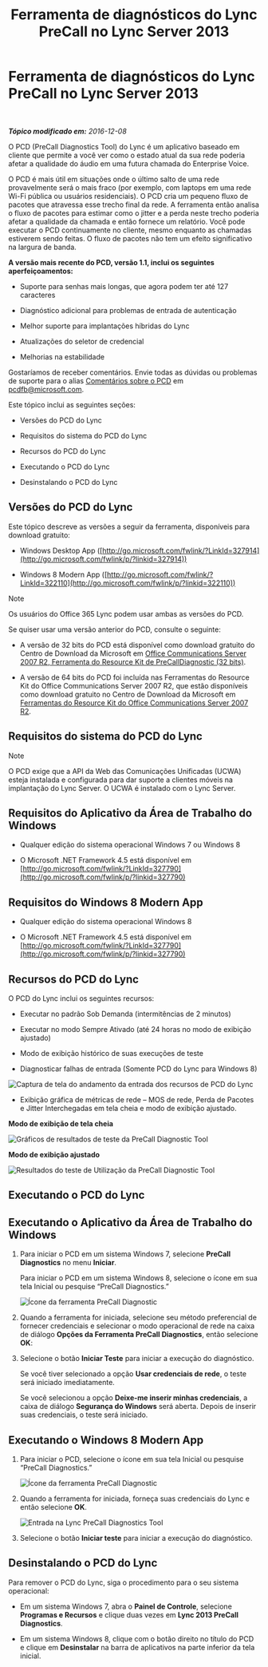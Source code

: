 ﻿---
title: Ferramenta de diagnósticos do Lync PreCall no Lync Server 2013
TOCTitle: Ferramenta de diagnósticos do Lync PreCall no Lync Server 2013
ms:assetid: 0ff291ec-cfb4-43eb-b5d6-a7a325681e3f
ms:mtpsurl: https://technet.microsoft.com/pt-br/library/Dn451255(v=OCS.15)
ms:contentKeyID: 59602785
ms.date: 12/10/2016
mtps_version: v=OCS.15
ms.translationtype: HT
---

# Ferramenta de diagnósticos do Lync PreCall no Lync Server 2013

 

_**Tópico modificado em:** 2016-12-08_

O PCD (PreCall Diagnostics Tool) do Lync é um aplicativo baseado em cliente que permite a você ver como o estado atual da sua rede poderia afetar a qualidade do áudio em uma futura chamada do Enterprise Voice.

O PCD é mais útil em situações onde o último salto de uma rede provavelmente será o mais fraco (por exemplo, com laptops em uma rede Wi-Fi pública ou usuários residenciais). O PCD cria um pequeno fluxo de pacotes que atravessa esse trecho final da rede. A ferramenta então analisa o fluxo de pacotes para estimar como o jitter e a perda neste trecho poderia afetar a qualidade da chamada e então fornece um relatório. Você pode executar o PCD continuamente no cliente, mesmo enquanto as chamadas estiverem sendo feitas. O fluxo de pacotes não tem um efeito significativo na largura de banda.

**A versão mais recente do PCD, versão 1.1, inclui os seguintes aperfeiçoamentos:**

  - Suporte para senhas mais longas, que agora podem ter até 127 caracteres

  - Diagnóstico adicional para problemas de entrada de autenticação

  - Melhor suporte para implantações híbridas do Lync

  - Atualizações do seletor de credencial

  - Melhorias na estabilidade

Gostaríamos de receber comentários. Envie todas as dúvidas ou problemas de suporte para o alias [Comentários sobre o PCD](mailto:pcdfb@microsoft.com) em <pcdfb@microsoft.com>.

Este tópico inclui as seguintes seções:

  - Versões do PCD do Lync

  - Requisitos do sistema do PCD do Lync

  - Recursos do PCD do Lync

  - Executando o PCD do Lync

  - Desinstalando o PCD do Lync

## Versões do PCD do Lync

Este tópico descreve as versões a seguir da ferramenta, disponíveis para download gratuito:

  - Windows Desktop App ([http://go.microsoft.com/fwlink/?LinkId=327914](http://go.microsoft.com/fwlink/p/?linkid=327914))

  - Windows 8 Modern App ([http://go.microsoft.com/fwlink/?LinkId=322110](http://go.microsoft.com/fwlink/p/?linkid=322110))

> [!note]  
> Os usuários do Office 365 Lync podem usar ambas as versões do PCD.

Se quiser usar uma versão anterior do PCD, consulte o seguinte:

  - A versão de 32 bits do PCD está disponível como download gratuito do Centro de Download da Microsoft em [Office Communications Server 2007 R2, Ferramenta do Resource Kit de PreCallDiagnostic (32 bits)](http://go.microsoft.com/fwlink/p/?linkid=164769).

  - A versão de 64 bits do PCD foi incluída nas Ferramentas do Resource Kit do Office Communications Server 2007 R2, que estão disponíveis como download gratuito no Centro de Download da Microsoft em [Ferramentas do Resource Kit do Office Communications Server 2007 R2](http://go.microsoft.com/fwlink/p/?linkid=145159).

## Requisitos do sistema do PCD do Lync

> [!note]  
> O PCD exige que a API da Web das Comunicações Unificadas (UCWA) esteja instalada e configurada para dar suporte a clientes móveis na implantação do Lync Server. O UCWA é instalado com o Lync Server.

## Requisitos do Aplicativo da Área de Trabalho do Windows

  - Qualquer edição do sistema operacional Windows 7 ou Windows 8

  - O Microsoft .NET Framework 4.5 está disponível em [http://go.microsoft.com/fwlink/?LinkId=327790](http://go.microsoft.com/fwlink/p/?linkid=327790)

## Requisitos do Windows 8 Modern App

  - Qualquer edição do sistema operacional Windows 8

  - O Microsoft .NET Framework 4.5 está disponível em [http://go.microsoft.com/fwlink/?LinkId=327790](http://go.microsoft.com/fwlink/p/?linkid=327790)

## Recursos do PCD do Lync

O PCD do Lync inclui os seguintes recursos:

  - Executar no padrão Sob Demanda (intermitências de 2 minutos)

  - Executar no modo Sempre Ativado (até 24 horas no modo de exibição ajustado)

  - Modo de exibição histórico de suas execuções de teste

  - Diagnosticar falhas de entrada (Somente PCD do Lync para Windows 8)

![Captura de tela do andamento da entrada dos recursos de PCD do Lync](images/Dn451255.7e0eb891-1481-47ae-8d63-164468f69c96(OCS.15).png "Captura de tela do andamento da entrada dos recursos de PCD do Lync")

  - Exibição gráfica de métricas de rede – MOS de rede, Perda de Pacotes e Jitter Interchegadas em tela cheia e modo de exibição ajustado.

**Modo de exibição de tela cheia**

![Gráficos de resultados de teste da PreCall Diagnostic Tool](images/Dn451255.5d01fd94-9e59-4823-96c7-7a1c83dd7d31(OCS.15).png "Gráficos de resultados de teste da PreCall Diagnostic Tool")

**Modo de exibição ajustado**

![Resultados do teste de Utilização da PreCall Diagnostic Tool](images/Dn451255.30501ba7-22d1-4db1-9297-56cf7dc6721c(OCS.15).png "Resultados do teste de Utilização da PreCall Diagnostic Tool")

## Executando o PCD do Lync

## Executando o Aplicativo da Área de Trabalho do Windows

1.  Para iniciar o PCD em um sistema Windows 7, selecione **PreCall Diagnostics** no menu **Iniciar**.
    
    Para iniciar o PCD em um sistema Windows 8, selecione o ícone em sua tela Inicial ou pesquise “PreCall Diagnostics.”
    
    ![Ícone da ferramenta PreCall Diagnostic](images/Dn451255.c9800fde-54f6-4efe-bb35-1a38064ec380(OCS.15).png "Ícone da ferramenta PreCall Diagnostic")

2.  Quando a ferramenta for iniciada, selecione seu método preferencial de fornecer credenciais e selecionar o modo operacional de rede na caixa de diálogo **Opções da Ferramenta PreCall Diagnostics**, então selecione **OK**:

3.  Selecione o botão **Iniciar Teste** para iniciar a execução do diagnóstico.
    
    Se você tiver selecionado a opção **Usar credenciais de rede**, o teste será iniciado imediatamente.
    
    Se você selecionou a opção **Deixe-me inserir minhas credenciais**, a caixa de diálogo **Segurança do Windows** será aberta. Depois de inserir suas credenciais, o teste será iniciado.

## Executando o Windows 8 Modern App


1.  Para iniciar o PCD, selecione o ícone em sua tela Inicial ou pesquise “PreCall Diagnostics.”
    
    ![Ícone da ferramenta PreCall Diagnostic](images/Dn451255.c9800fde-54f6-4efe-bb35-1a38064ec380(OCS.15).png "Ícone da ferramenta PreCall Diagnostic")

2.  Quando a ferramenta for iniciada, forneça suas credenciais do Lync e então selecione **OK**.
    
    ![Entrada na Lync PreCall Diagnostics Tool](images/Dn451255.88039914-4c68-48f6-a9fa-58cb4e3f3488(OCS.15).jpg "Entrada na Lync PreCall Diagnostics Tool")

3.  Selecione o botão **Iniciar teste** para iniciar a execução do diagnóstico.

## Desinstalando o PCD do Lync

Para remover o PCD do Lync, siga o procedimento para o seu sistema operacional:

  - Em um sistema Windows 7, abra o **Painel de Controle**, selecione **Programas e Recursos** e clique duas vezes em **Lync 2013 PreCall Diagnostics**.

  - Em um sistema Windows 8, clique com o botão direito no título do PCD e clique em **Desinstalar** na barra de aplicativos na parte inferior da tela inicial.


